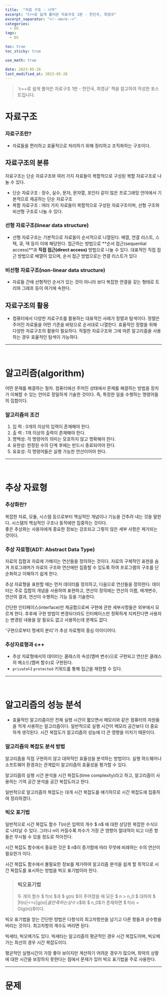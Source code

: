 ```yaml
---
title:  "자료 구조 - 시작"
excerpt: "C++로 쉽게 풀어쓴 자료구조 1판 - 천인국, 최영규"
excerpt_separator: "<!--more-->"
categories:
  - DS
tags:
  - DS

toc: true
toc_sticky: true

use_math: true

date: 2023-05-26
last_modified_at: 2023-05-28
---
```

> 'c++로 쉽게 풀어쓴 자료구조 1판 - 천인국, 최영규' 책을 참고하여 작성한 포스트입니다.


# 자료구조
### 자료구조란?
- 자료들을 편리하고 효율적으로 처리하기 위해 정리하고 조직화하는 구조이다.  


## 자료구조의 분류
자료구조는 단순 자료구조와 여러 가지 자료들이 복합적으로 구성된 복합 자료구조로 나눌 수 있다.
* 단순 자료구조 : 정수, 실수, 문자, 문자열, 포인터 같이 많은 프로그래밍 언어에서 기본적으로 제공하는 단순 자료구조
* 복합 자료구조 : 여러 가지 자료들이 복합적으로 구성된 자료구조이며, 선형 구조와 비선형 구조로 나눌 수 있다.  


### 선형 자료구조(linear data structure)
* 선형 자료구조는 기본적으로 자료들이 순서적으로 나열된다. 배열, 연결 리스트, 스택, 큐, 덱 등이 이에 해당한다. 접근하는 방법으로 **순서 접근(sequential access)**과 **직접 접근(direct access)** 방법으로 나눌 수 있다. 대표적인 직접 접근 방법으로 배열이 있으며, 순서 접근 방법으로는 연결 리스트가 있다  


### 비선형 자료구조(non-linear data structure)
* 자료들 간에 선형적인 순서가 있는 것이 아니라 보다 복잡한 연결을 갖는 형태로 트리와 그래프 등이 여기에 속한다.

## 자료구조의 활용
* 컴퓨터에서 다양한 자료구조를 활용하는 대표적인 사례가 정렬과 탐색이다. 정렬은 주어진 자료들을 어떤 기준을 바탕으로 순서대로 나열한다. 효율적인 정렬을 위해 다양한 자료구조의 활용이 필요하다. 적절한 자료구조와 그에 따른 알고리즘을 사용하는 경우 효율적인 탐색이 가능하다.

 --- 

<br>

# 알고리즘(algorithm)

어떤 문제를 해결하는 절차. 컴퓨터에선 주어진 상태에서 문제를 해결하는 방법을 장치가 이해할 수 있는 언어로 정밀하게 기술한 것이다. 즉, 특정한 일을 수행하는 명령어들의 집합이다.
### 알고리즘의 조건
1. 입  력 : 0개의 이상의 입력이 존재해야 한다.
2. 출  력 : 1개 이상의 출력이 존재해야 한다.
3. 명백성: 각 명령어의 의미는 모호하지 않고 명확해야 한다.
4. 유한성: 한정된 수의 단계 후에는 반드시 종료되어야 한다.
5. 유효성: 각 명령어들은 실행 가능한 연산이어야 한다.

---
<br>

# 추상 자료형

### 추상화란?
복잡한 자료, 모듈, 시스템 등으로부터 핵심적인 개념이나 기능을 간추려 내는 것을 말한다. 시스템의 핵심적인 구조나 동작에만 집중하는 것이다.  
좋은 추상화는 사용자에게 중요한 정보는 강조되고 그렇지 않은 세부 사항은 제거되는 것이다.

### 추상 자료형(ADT: Abstract Data Type)
자료의 집합과 자료에 가해지는 연산들을 정의하는 것이다. 자료의 구체적인 표현을 숨겨 프로그래머가 자료의 구조와 연산에만 집중할 수 있도록 하여 프로그램의 구조를 단순화하고 이해하기 쉽게 한다.  

추상 자료형을 표현할 때는 먼저 데이터를 정의하고, 다음으로 연산들을 정의한다. 데이터는 주로 집합의 개념을 사용하여 표현하고, 연산의 정의에는 연산의 이름, 매개변수, 연산의 결과, 연산이 수행하는 기능 등을 기술한다.

간단한 인터페이스(interface)만 제공함으로써 구현에 관한 세부사항들은 외부에서 모르게 한다. 추후에 구현 방법이 변경되더라도 인터페이스만 정확하게 지켜진다면 사용자는 변경된 내용을 알 필요도 없고 사용하는데 문제도 없다.

'구현으로부터 명세의 분리'가 추상 자료형의 중심 아이디어다.


### 추상자료형과 c++
* 추상 자료형에서의 데이터는 클래스의 속성(멤버 변수)으로 구현되고 연산은 클래스의 메소드(멤버 함수)로 구현된다.
* ```private```나 ```protected``` 키워드를 통해 접근을 제한할 수 있다.


---
<br>

# 알고리즘의 성능 분석


* 효율적인 알고리즘이란 전체 실행 시간이 짧으면서 메모리와 같은 컴퓨터의 자원들을 적게 사용하는 알고리즘이다. 일반적으로 실행 시간이 메모리 공간보다 더 중요하게 생각된다. 시간 복잡도가 알고리즘의 성능에 더 큰 영향을 미치기 때문이다.


### 알고리즘의 복잡도 분석 방법 
알고리즘을 직접 구현하지 않고 대략적인 효율성을 분석하는 방법이다. 실행 하드웨어나 소프트웨어 환경과는 관계없이 알고리즘의 효율성을 평가할 수 있다.  

알고리즘의 실행 시간 분석을 시간 복잡도(time complexity)라고 하고, 알고리즘이 사용하는 기억 공간 분석을 공간 복잡도라고 한다.

일반적으로 알고리즘의 복잡도는 대개 시간 복잡도를 얘기하므로 시간 복잡도에 집중하여 정리하겠다.

### 빅오 표기법
일반적으로 시간 복잡도 함수 $T(n)$은 입력의 개수 $ n$ 에 대한 상당한 복잡한 수식으로 나타날 수 있다. 그러나 n이 커질수록 차수가 가장 큰 영향이 절대적이 되고 다른 항들은 무시될 수 있을 정도로 작아진다.

시간 복잡도 함수에서 중요한 것은 $ n$이 증가함에 따라 무엇에 비례하는 수의 연산이 필요한가 이다.

 시간 복잡도 함수에서 불필요한 정보를 제거하여 알고리즘 분석을 쉽게 할 목적으로 시간 복잡도를 표시하는 방법을 빅오 표기법이라 한다.

 > ### 빅오표기법
 > 두 개의 함수 $ f(n) $과 $ g(n) $이 주어졌을 때 모든 $ n > n_0 $ 대하여 $ |f(n)|<=c|g(n)|$을 만족하는 상수$ c$와 $ n_0$가 존재하면 $ f(n) = O(g(n))$이다.   

 빅오 표기법을 얻는 간단한 방법은 다항식의 최고차항만을 남기고 다른 항들과 상수항을 버리는 것이다. 최고차항의 계수도 버리면 된다.

 빅세타, 빅오메가도 있다. 빅세타는 알고리즘의 평균적인 경우 시간 복잡도이며, 빅오메가는 최선의 경우 시간 복잡도이다. 

 평균적인 실행시간이 가장 좋아 보이지만 계산하기 어려운 경우가 많으며, 최악의 상황에 대한 시간을 보장하지 못한다는 점에서 문제가 있어 빅오 표기법을 주로 사용한다.

 ---
 # 문제
